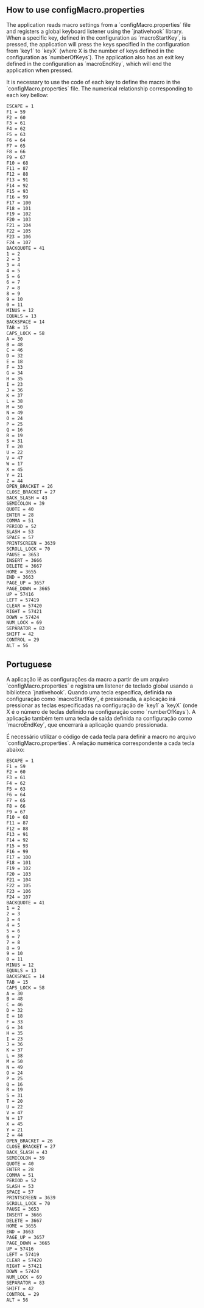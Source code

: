 ## How to use configMacro.properties

The application reads macro settings from a ´configMacro.properties´ file and registers a global keyboard listener using the ´jnativehook´ library. When a specific key, defined in the configuration as ´macroStartKey´, is pressed, the application will press the keys specified in the configuration from ´key1´ to ´keyX´ (where X is the number of keys defined in the configuration as ´numberOfKeys´). The application also has an exit key defined in the configuration as ´macroEndKey´, which will end the application when pressed.


It is necessary to use the code of each key to define the macro in the ´configMacro.properties´ file. The numerical relationship corresponding to each key bellow:

```bash
ESCAPE = 1
F1 = 59
F2 = 60
F3 = 61
F4 = 62
F5 = 63
F6 = 64
F7 = 65
F8 = 66
F9 = 67
F10 = 68
F11 = 87
F12 = 88
F13 = 91
F14 = 92
F15 = 93
F16 = 99
F17 = 100
F18 = 101
F19 = 102
F20 = 103
F21 = 104
F22 = 105
F23 = 106
F24 = 107
BACKQUOTE = 41
1 = 2
2 = 3
3 = 4
4 = 5
5 = 6
6 = 7
7 = 8
8 = 9
9 = 10
0 = 11
MINUS = 12
EQUALS = 13
BACKSPACE = 14
TAB = 15
CAPS_LOCK = 58
A = 30
B = 48
C = 46
D = 32
E = 18
F = 33
G = 34
H = 35
I = 23
J = 36
K = 37
L = 38
M = 50
N = 49
O = 24
P = 25
Q = 16
R = 19
S = 31
T = 20
U = 22
V = 47
W = 17
X = 45
Y = 21
Z = 44
OPEN_BRACKET = 26
CLOSE_BRACKET = 27
BACK_SLASH = 43
SEMICOLON = 39
QUOTE = 40
ENTER = 28
COMMA = 51
PERIOD = 52
SLASH = 53
SPACE = 57
PRINTSCREEN = 3639
SCROLL_LOCK = 70
PAUSE = 3653
INSERT = 3666
DELETE = 3667
HOME = 3655
END = 3663
PAGE_UP = 3657
PAGE_DOWN = 3665
UP = 57416
LEFT = 57419
CLEAR = 57420
RIGHT = 57421
DOWN = 57424
NUM_LOCK = 69
SEPARATOR = 83
SHIFT = 42
CONTROL = 29
ALT = 56
```


## Portuguese

A aplicação lê as configurações da macro a partir de um arquivo  ´configMacro.properties´ e registra um listener de teclado global usando  a biblioteca ´jnativehook´. Quando uma tecla específica, definida na  configuração como ´macroStartKey´, é pressionada, a aplicação irá  pressionar as teclas especificadas na configuração de ´key1´ a ´keyX´  (onde X é o número de teclas definido na configuração como  ´numberOfKeys´). A aplicação também tem uma tecla de saída definida na  configuração como ´macroEndKey´, que encerrará a aplicação quando  pressionada.

É necessário utilizar o código de cada tecla para definir a macro no arquivo ´configMacro.properties´. A relação numérica correspondente a cada tecla abaixo:

```bash
ESCAPE = 1
F1 = 59
F2 = 60
F3 = 61
F4 = 62
F5 = 63
F6 = 64
F7 = 65
F8 = 66
F9 = 67
F10 = 68
F11 = 87
F12 = 88
F13 = 91
F14 = 92
F15 = 93
F16 = 99
F17 = 100
F18 = 101
F19 = 102
F20 = 103
F21 = 104
F22 = 105
F23 = 106
F24 = 107
BACKQUOTE = 41
1 = 2
2 = 3
3 = 4
4 = 5
5 = 6
6 = 7
7 = 8
8 = 9
9 = 10
0 = 11
MINUS = 12
EQUALS = 13
BACKSPACE = 14
TAB = 15
CAPS_LOCK = 58
A = 30
B = 48
C = 46
D = 32
E = 18
F = 33
G = 34
H = 35
I = 23
J = 36
K = 37
L = 38
M = 50
N = 49
O = 24
P = 25
Q = 16
R = 19
S = 31
T = 20
U = 22
V = 47
W = 17
X = 45
Y = 21
Z = 44
OPEN_BRACKET = 26
CLOSE_BRACKET = 27
BACK_SLASH = 43
SEMICOLON = 39
QUOTE = 40
ENTER = 28
COMMA = 51
PERIOD = 52
SLASH = 53
SPACE = 57
PRINTSCREEN = 3639
SCROLL_LOCK = 70
PAUSE = 3653
INSERT = 3666
DELETE = 3667
HOME = 3655
END = 3663
PAGE_UP = 3657
PAGE_DOWN = 3665
UP = 57416
LEFT = 57419
CLEAR = 57420
RIGHT = 57421
DOWN = 57424
NUM_LOCK = 69
SEPARATOR = 83
SHIFT = 42
CONTROL = 29
ALT = 56
```

